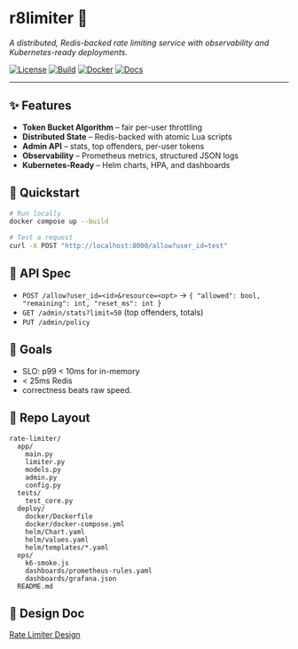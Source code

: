 # r8limiter 🚦
*A distributed, Redis-backed rate limiting service with observability and Kubernetes-ready deployments.*

[![License](https://img.shields.io/badge/license-MIT-blue.svg)](LICENSE)
[![Build](https://img.shields.io/github/actions/workflow/status/<your-username>/r8limiter/ci.yml?branch=main)](https://github.com/<your-username>/r8limiter/actions)
[![Docker](https://img.shields.io/badge/docker-ready-blue)](https://hub.docker.com/r/<your-username>/r8limiter)
[![Docs](https://img.shields.io/badge/docs-available-brightgreen)](#)

---

## ✨ Features
- **Token Bucket Algorithm** – fair per-user throttling
- **Distributed State** – Redis-backed with atomic Lua scripts
- **Admin API** – stats, top offenders, per-user tokens
- **Observability** – Prometheus metrics, structured JSON logs
- **Kubernetes-Ready** – Helm charts, HPA, and dashboards

## 🚀 Quickstart
```bash
# Run locally
docker compose up --build

# Test a request
curl -X POST "http://localhost:8000/allow?user_id=test"
```

## 🔧 API Spec
  - `POST /allow?user_id=<id>&resource=<opt>` -> `{ "allowed": bool, "remaining": int, "reset_ms": int }`
  - `GET /admin/stats?limit=50` (top offenders, totals)
  - `PUT /admin/policy`

## 🎯 Goals 
  - SLO: p99 < 10ms for in-memory
  - < 25ms Redis
  - correctness beats raw speed.

## 📂 Repo Layout
```
rate-limiter/
  app/
    main.py
    limiter.py
    models.py
    admin.py
    config.py
  tests/
    test_core.py
  deploy/
    docker/Dockerfile
    docker/docker-compose.yml
    helm/Chart.yaml
    helm/values.yaml
    helm/templates/*.yaml
  ops/
    k6-smoke.js
    dashboards/prometheus-rules.yaml
    dashboards/grafana.json
  README.md
```
## 📝 Design Doc
[Rate Limiter Design](https://docs.google.com/document/d/1i_ah88lqwMl0kePaDvHtoqmIu5Zeh3Vv/edit?usp=sharing&ouid=107042604300121152772&rtpof=true&sd=true)
